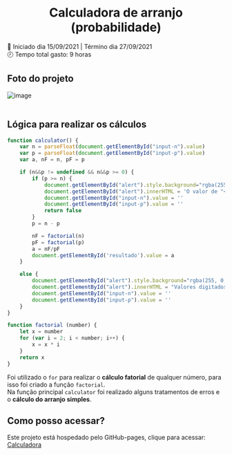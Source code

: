 <h1 align="center" style="display: flex; place-items: center;">
  Calculadora de arranjo (probabilidade)
</h1>




📅 Iniciado dia 15/09/2021 | Término dia 27/09/2021
<br>
🕗 Tempo total gasto: 9 horas
<br>

## Foto do projeto
![image](https://user-images.githubusercontent.com/62476878/134968460-2f91dab7-3e5f-4f3b-885d-3f327e0f0d23.png)
<br><br>

## Lógica para realizar os cálculos
```javascript
function calculator() {
    var n = parseFloat(document.getElementById("input-n").value)
    var p = parseFloat(document.getElementById("input-p").value)
    var a, nF = n, pF = p

    if (n&&p != undefined && n&&p >= 0) {
        if (p >= n) {
            document.getElementById("alert").style.background="rgba(255, 0, 0, 0.329)"
            document.getElementById("alert").innerHTML = 'O valor de "<b>p</b>" não pode ser maior que "<b>n</b>". Digite novamente!'
            document.getElementById("input-n").value = ''
            document.getElementById("input-p").value = ''
            return false
        }
        p = n - p

        nF = factorial(n)
        pF = factorial(p)
        a = nF/pF
        document.getElementById('resultado').value = a
    }

    else {
        document.getElementById("alert").style.background="rgba(255, 0, 0, 0.329)"
        document.getElementById("alert").innerHTML = "Valores digitados de maneira incorreta. Tente novamente!"
        document.getElementById("input-n").value = ''
        document.getElementById("input-p").value = ''
    }
}

function factorial (number) {
    let x = number
    for (var i = 2; i < number; i++) {
        x = x * i
    }
    return x
}
```

Foi utilizado o `for` para realizar o **cálculo fatorial** de qualquer número, para isso foi criado a função `factorial`. 
<br>
Na função principal `calculator` foi realizado alguns tratamentos de erros e o **cálculo do arranjo simples**.

## Como posso acessar?
Este projeto está hospedado pelo GitHub-pages, clique para acessar: <br> [Calculadora](https://lucasfernandesbrazil.github.io/Arrangement-Calculator/)
